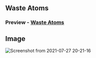 ## Waste Atoms

### Preview - [Waste Atoms](https://wasteatoms.netlify.app/)

## Image

![Screenshot from 2021-07-27 20-21-16](https://user-images.githubusercontent.com/79074310/127176346-6e550de0-b552-4671-a82c-c074b9017285.png)


